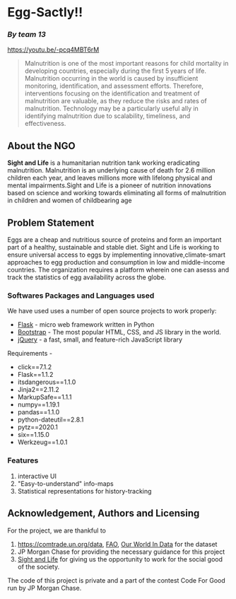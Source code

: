 # **Egg-Sactly!!**
### *By team 13*
https://youtu.be/-pcq4MBT6rM
> Malnutrition is one of the most important reasons for child mortality in developing countries, especially during the first 5 years of life. Malnutrition occurring in the world is caused by insufficient monitoring, identification, and assessment efforts. Therefore, interventions focusing on the identification and treatment of malnutrition are valuable, as they reduce the risks and rates of malnutrition. Technology may be a particularly useful ally in identifying malnutrition due to scalability, timeliness, and effectiveness. 

## About the NGO
**Sight and Life** is a humanitarian nutrition tank working eradicating malnutrition. Malnutrition is an underlying cause of death for 2.6 million children each year, and leaves millions more with lifelong physical and mental impairments.Sight and Life is a pioneer of nutrition innovations based on science and working towards eliminating all forms of malnutrition in children and women of childbearing age

## Problem Statement
Eggs are a cheap and nutritious source of proteins and form an important part of a healthy, sustainable and stable diet. Sight and Life is working to ensure universal access to eggs by implementing innovative,climate-smart approaches to egg production and consumption in low and middle-income countries. The organization requires a platform wherein one can asesss and track the statistics of egg availability across the globe.



### Softwares Packages and Languages used

We have used  uses a number of open source projects to work properly:

* [Flask](https://flask.palletsprojects.com/) - micro web framework written in Python
* [Bootstrap](https://getbootstrap.com/) - The most popular HTML, CSS, and JS library in the world.
* [jQuery](https://jquery.com/) - a fast, small, and feature-rich JavaScript library

Requirements - 
* click==7.1.2
* Flask==1.1.2
* itsdangerous==1.1.0
* Jinja2==2.11.2
* MarkupSafe==1.1.1
* numpy==1.19.1
* pandas==1.1.0
* python-dateutil==2.8.1
* pytz==2020.1
* six==1.15.0
* Werkzeug==1.0.1


### Features

1. interactive UI
2. "Easy-to-understand" info-maps
3. Statistical representations for history-tracking


## Acknowledgement, Authors and Licensing
For the project, we are thankful to

1.  https://comtrade.un.org/data, [FAO](http://www.fao.org/home/en/), [Our World In Data](http://www.fao.org/home/en/) for the dataset
2.  JP Morgan Chase for providing the necessary guidance for this project
3.  [Sight and Life](https://sightandlife.org/) for giving us the opportunity to work for the social good of the society.

The code of this project is private and a part of the contest Code For Good run by JP Morgan Chase.
